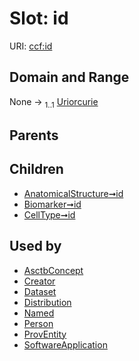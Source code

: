 
# Slot: id



URI: [ccf:id](http://purl.org/ccf/id)


## Domain and Range

None &#8594;  <sub>1..1</sub> [Uriorcurie](types/Uriorcurie.md)

## Parents


## Children

 *  [AnatomicalStructure➞id](AnatomicalStructure_id.md)
 *  [Biomarker➞id](Biomarker_id.md)
 *  [CellType➞id](CellType_id.md)

## Used by

 * [AsctbConcept](AsctbConcept.md)
 * [Creator](Creator.md)
 * [Dataset](Dataset.md)
 * [Distribution](Distribution.md)
 * [Named](Named.md)
 * [Person](Person.md)
 * [ProvEntity](ProvEntity.md)
 * [SoftwareApplication](SoftwareApplication.md)
